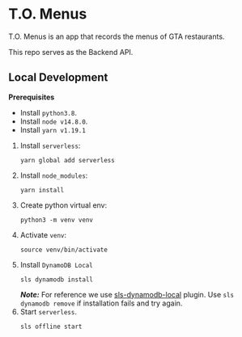# T.O. Menus

T.O. Menus is an app that records the menus of GTA
restaurants.

This repo serves as the Backend API.

## Local Development
**Prerequisites**
* Install `python3.8`.
* Install `node v14.8.0`.
* Install `yarn v1.19.1`

1. Install `serverless`:
    ```
    yarn global add serverless
    ```
2. Install `node_modules`:
    ```
    yarn install
    ```
3. Create python virtual env:
    ```
    python3 -m venv venv
    ```
4. Activate `venv`:
    ```
    source venv/bin/activate
    ```
5. Install `DynamoDB Local`
    ```
   sls dynamodb install
    ```
   __*Note:*__ For reference we use
   [sls-dynamodb-local](https://www.npmjs.com/package/serverless-dynamodb-local)
   plugin. Use `sls dynamodb remove` if installation fails and try again.
6. Start `serverless`.
    ```
   sls offline start
    ```